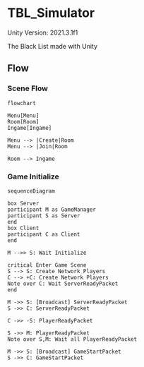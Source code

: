 # TBL_Simulator

Unity Version: 2021.3.1f1

The Black List made with Unity

## Flow

### Scene Flow

```mermaid
flowchart

Menu[Menu]
Room[Room]
Ingame[Ingame]

Menu --> |Create|Room
Menu --> |Join|Room

Room --> Ingame

```

### Game Initialize

```mermaid
sequenceDiagram

box Server
participant M as GameManager
participant S as Server
end
box Client
participant C as Client
end

M -->> S: Wait Initialize

critical Enter Game Scene
S --> S: Create Network Players
C --> +C: Create Network Players
Note over C: Wait ServerReadyPacket
end

M ->> S: [Broadcast] ServerReadyPacket
S ->> C: ServerReadyPacket

C ->> -S: PlayerReadyPacket

S ->> M: PlayerReadyPacket
Note over S,M: Wait all PlayerReadyPacket

M ->> S: [Broadcast] GameStartPacket
S ->> C: GameStartPacket

```
